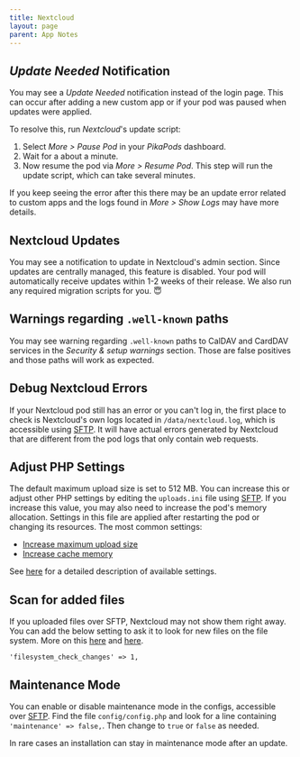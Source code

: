 ```yaml
---
title: Nextcloud
layout: page
parent: App Notes
---
```


## _Update Needed_ Notification
You may see a _Update Needed_ notification instead of the login page. This can occur after adding a new custom app or if your pod was paused when updates were applied.

To resolve this, run _Nextcloud_'s update script:

1. Select _More > Pause Pod_ in your _PikaPods_ dashboard.
2. Wait for a about a minute.
3. Now resume the pod via _More > Resume Pod_. This step will run the update script, which can take several minutes.

If you keep seeing the error after this there may be an update error related to custom apps and the logs found in _More > Show Logs_ may have more details.

## Nextcloud Updates
You may see a notification to update in Nextcloud's admin section. Since updates are centrally managed, this feature is disabled. Your pod will automatically receive updates within 1-2 weeks of their release. We also run any required migration scripts for you. 😇

## Warnings regarding `.well-known` paths
You may see warning regarding `.well-known` paths to CalDAV and CardDAV services in the *Security & setup warnings* section. Those are false positives and those paths will work as expected.

## Debug Nextcloud Errors
If your Nextcloud pod still has an error or you can't log in, the first place to check is Nextcloud's own logs located in `/data/nextcloud.log`, which is accessible using [SFTP](/faq/#accessing-pod-files-using-sftp). It will have actual errors generated by Nextcloud that are different from the pod logs that only contain web requests.

## Adjust PHP Settings
The default maximum upload size is set to 512 MB. You can increase this or adjust other PHP settings by editing the `uploads.ini` file using [SFTP](/faq/#accessing-pod-files-using-sftp). If you increase this value, you may also need to increase the pod's memory allocation. Settings in this file are applied after restarting the pod or changing its resources. The most common settings:

- [Increase maximum upload size](https://docs.nextcloud.com/server/latest/admin_manual/configuration_files/big_file_upload_configuration.html#configuring-php)
- [Increase cache memory](https://github.com/nextcloud/docker/issues/2184#issuecomment-2078954908)

See [here](https://www.php.net/manual/en/ini.core.php) for a detailed description of available settings.


## Scan for added files
If you uploaded files over SFTP, Nextcloud may not show them right away. You can add the below setting to ask it to look for new files on the file system. More on this [here](https://help.nextcloud.com/t/how-to-make-nextcloud-aware-of-added-files/10824/4) and [here](https://docs.nextcloud.com/server/26/admin_manual/configuration_server/config_sample_php_parameters.html).

`'filesystem_check_changes' => 1,`

## Maintenance Mode
You can enable or disable maintenance mode in the configs, accessible over [SFTP](/manage/files). Find the file `config/config.php` and look for a line containing `'maintenance' => false,`. Then change to `true` or `false` as needed.

In rare cases an installation can stay in maintenance mode after an update.

